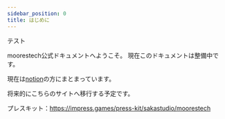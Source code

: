 ```yaml
---
sidebar_position: 0
title: はじめに
---
```

テスト



moorestech公式ドキュメントへようこそ。
現在このドキュメントは整備中です。

現在は[notion](https://www.notion.so/moorestech-d6858dc1880d4a22a6b758600e391a89)の方にまとまっています。

将来的にこちらのサイトへ移行する予定です。

プレスキット：<https://impress.games/press-kit/sakastudio/moorestech>[](https://impress.games/press-kit/sakastudio/moorestech)
